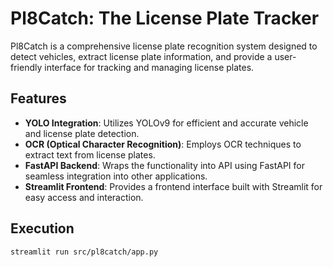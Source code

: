# Pl8Catch: The License Plate Tracker

Pl8Catch is a comprehensive license plate recognition system designed to detect vehicles, extract license plate information, and provide a user-friendly interface for tracking and managing license plates.

## Features

- **YOLO Integration**: Utilizes YOLOv9 for efficient and accurate vehicle and license plate detection.
- **OCR (Optical Character Recognition)**: Employs OCR techniques to extract text from license plates.
- **FastAPI Backend**: Wraps the functionality into API using FastAPI for seamless integration into other applications.
- **Streamlit Frontend**: Provides a frontend interface built with Streamlit for easy access and interaction.

## Execution

```bash
streamlit run src/pl8catch/app.py
```
